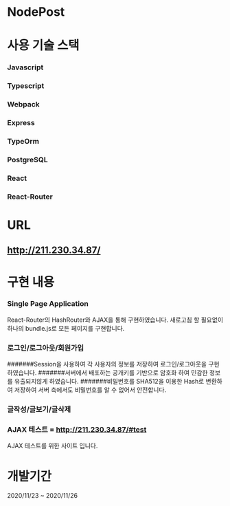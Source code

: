# NodePost


# 사용 기술 스택

### Javascript
### Typescript
### Webpack
### Express
### TypeOrm
### PostgreSQL
### React
### React-Router


# URL
## http://211.230.34.87/



# 구현 내용 
### Single Page Application
  React-Router의 HashRouter와 AJAX을 통해 구현하였습니다.
  새로고침 할 필요없이 하나의 bundle.js로 모든 페이지를 구현합니다.
### 로그인/로그아웃/회원가입
  #######Session을 사용하여 각 사용자의 정보를 저장하여 로그인/로그아웃을 구현하였습니다.
  #######서버에서 배포하는 공개키를 기반으로 암호화 하여 민감한 정보를 유출되지않게 하였습니다.
  #######비밀번호를 SHA512을 이용한 Hash로 변환하여 저장하여 서버 측에서도 비밀번호를 알 수 없어서 안전합니다.
### 글작성/글보기/글삭제
### AJAX 테스트 = http://211.230.34.87/#test
 AJAX 테스트를 위한 사이트 입니다.
# 개발기간 
  2020/11/23 ~ 2020/11/26
